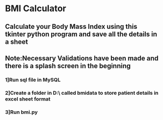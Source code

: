 # BMI Calculator
## Calculate your Body Mass Index using this tkinter python program and save all the details in a sheet
## Note:Necessary Validations have been made and there is a splash screen in the beginning

### 1]Run sql file in MySQL
### 2]Create a folder in D:\ called bmidata to store patient details in excel sheet format
### 3]Run bmi.py
